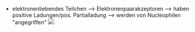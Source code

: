 - elektronenliebendes Teilchen 
--> Elektronenpaarakzeptoren --> haben positive Ladungen/pos. Partialladung --> werden von Nucleophilen "angegriffen"
![](Pasted%20image%2020231123144736.png)
